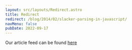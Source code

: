 ```yaml
---
layout: src/layouts/Redirect.astro
title: Redirect
redirect: /blog/2014/02/slacker-parsing-in-javascript/
navMenu: false
pubDate: 2022-09-17
---
```

<div>
Our article feed can be found <a href="/blog/2014/02/slacker-parsing-in-javascript/">here</a>
</div>
